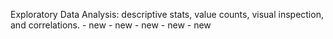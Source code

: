 Exploratory Data Analysis: descriptive stats, value counts, visual inspection, and correlations. - new - new - new - new - new